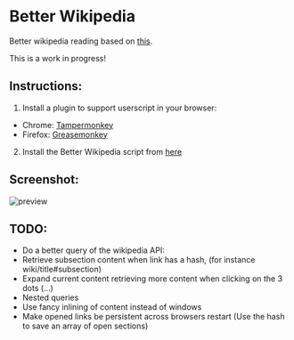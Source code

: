 Better Wikipedia
===============
Better wikipedia reading based on [this]( http://www.gizmodo.co.uk/2014/04/i-wish-i-could-read-wikipedia-like-this/).

This is a work in progress!

Instructions:
--
1. Install a plugin to support userscript in your browser:
 *  Chrome: [Tampermonkey](https://chrome.google.com/webstore/detail/dhdgffkkebhmkfjojejmpbldmpobfkfo)
 *  Firefox: [Greasemonkey](https://addons.mozilla.org/en-US/firefox/addon/greasemonkey/)
2. Install the Better Wikipedia script from [here](https://raw.github.com/vitorreus/betterWikipedia/master/betterWikipedia.user.js)


Screenshot:
--
![preview](https://raw.github.com/vitorreus/betterWikipedia/master/screen.png)

 
TODO: 
--
* Do a better query of the wikipedia API:
 * Retrieve subsection content when link has a hash, (for instance wiki/title#subsection)
* Expand current content retrieving more content when clicking on the 3 dots (...)
* Nested queries
* Use fancy inlining of content instead of windows
* Make opened links be persistent across browsers restart (Use the hash to save an array of open sections)